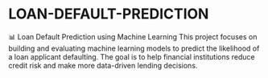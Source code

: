 # LOAN-DEFAULT-PREDICTION
📊 Loan Default Prediction using Machine Learning  This project focuses on building and evaluating machine learning models to predict the likelihood of a loan applicant defaulting. The goal is to help financial institutions reduce credit risk and make more data-driven lending decisions.
